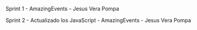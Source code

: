 Sprint 1 - AmazingEvents - Jesus Vera Pompa

Sprint 2 - Actualizado los JavaScript - AmazingEvents - Jesus Vera Pompa
